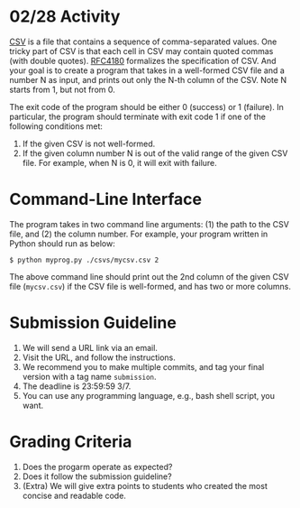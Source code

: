 # 02/28 Activity

[CSV](https://en.wikipedia.org/wiki/Comma-separated_values) is a file that
contains a sequence of comma-separated values. One tricky part of CSV is that
each cell in CSV may contain quoted commas (with double
quotes). [RFC4180](https://tools.ietf.org/html/rfc4180) formalizes the
specification of CSV. And your goal is to create a program that takes in a
well-formed CSV file and a number N as input, and prints out only the N-th
column of the CSV. Note N starts from 1, but not from 0.

The exit code of the program should be either 0 (success) or 1 (failure). In
particular, the program should terminate with exit code 1 if one of the
following conditions met:

1. If the given CSV is not well-formed.
1. If the given column number N is out of the valid range of the given CSV
   file. For example, when N is 0, it will exit with failure.

# Command-Line Interface

The program takes in two command line arguments: (1) the path to the CSV file, and
(2) the column number. For example, your program written in Python should run as below:
```
$ python myprog.py ./csvs/mycsv.csv 2
```

The above command line should print out the 2nd column of the given CSV file
(`mycsv.csv`) if the CSV file is well-formed, and has two or more columns.

# Submission Guideline

1. We will send a URL link via an email.
1. Visit the URL, and follow the instructions.
1. We recommend you to make multiple commits, and tag your final version with a
   tag name `submission`.
1. The deadline is 23:59:59 3/7.
1. You can use any programming language, e.g., bash shell script, you want.

# Grading Criteria

1. Does the progarm operate as expected?
1. Does it follow the submission guideline?
1. (Extra) We will give extra points to students who created the most concise
   and readable code.
